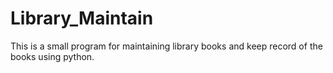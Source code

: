 # Library_Maintain
This is a small program for maintaining library books and keep record of the books using python.
